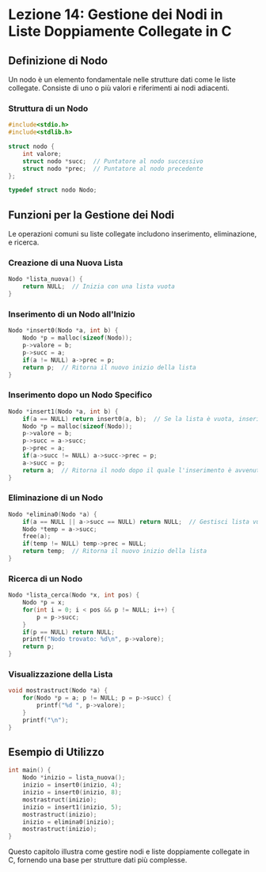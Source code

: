 
# Lezione 14: Gestione dei Nodi in Liste Doppiamente Collegate in C

## Definizione di Nodo

Un nodo è un elemento fondamentale nelle strutture dati come le liste collegate. Consiste di uno o più valori e riferimenti ai nodi adiacenti.

### Struttura di un Nodo
```c
#include<stdio.h>
#include<stdlib.h>

struct nodo {
    int valore;
    struct nodo *succ;  // Puntatore al nodo successivo
    struct nodo *prec;  // Puntatore al nodo precedente
};

typedef struct nodo Nodo;
```

## Funzioni per la Gestione dei Nodi

Le operazioni comuni su liste collegate includono inserimento, eliminazione, e ricerca.

### Creazione di una Nuova Lista
```c
Nodo *lista_nuova() {
    return NULL;  // Inizia con una lista vuota
}
```

### Inserimento di un Nodo all'Inizio
```c
Nodo *insert0(Nodo *a, int b) {
    Nodo *p = malloc(sizeof(Nodo));
    p->valore = b;
    p->succ = a;
    if(a != NULL) a->prec = p;
    return p;  // Ritorna il nuovo inizio della lista
}
```

### Inserimento dopo un Nodo Specifico
```c
Nodo *insert1(Nodo *a, int b) {
    if(a == NULL) return insert0(a, b);  // Se la lista è vuota, inserisci all'inizio
    Nodo *p = malloc(sizeof(Nodo));
    p->valore = b;
    p->succ = a->succ;
    p->prec = a;
    if(a->succ != NULL) a->succ->prec = p;
    a->succ = p;
    return a;  // Ritorna il nodo dopo il quale l'inserimento è avvenuto
}
```

### Eliminazione di un Nodo
```c
Nodo *elimina0(Nodo *a) {
    if(a == NULL || a->succ == NULL) return NULL;  // Gestisci lista vuota o un solo elemento
    Nodo *temp = a->succ;
    free(a);
    if(temp != NULL) temp->prec = NULL;
    return temp;  // Ritorna il nuovo inizio della lista
}
```

### Ricerca di un Nodo
```c
Nodo *lista_cerca(Nodo *x, int pos) {
    Nodo *p = x;
    for(int i = 0; i < pos && p != NULL; i++) {
        p = p->succ;
    }
    if(p == NULL) return NULL;
    printf("Nodo trovato: %d\n", p->valore);
    return p;
}
```

### Visualizzazione della Lista
```c
void mostrastruct(Nodo *a) {
    for(Nodo *p = a; p != NULL; p = p->succ) {
        printf("%d ", p->valore);
    }
    printf("\n");
}
```

## Esempio di Utilizzo
```c
int main() {
    Nodo *inizio = lista_nuova();
    inizio = insert0(inizio, 4);
    inizio = insert0(inizio, 8);
    mostrastruct(inizio);
    inizio = insert1(inizio, 5);
    mostrastruct(inizio);
    inizio = elimina0(inizio);
    mostrastruct(inizio);
}
```

Questo capitolo illustra come gestire nodi e liste doppiamente collegate in C, fornendo una base per strutture dati più complesse.
